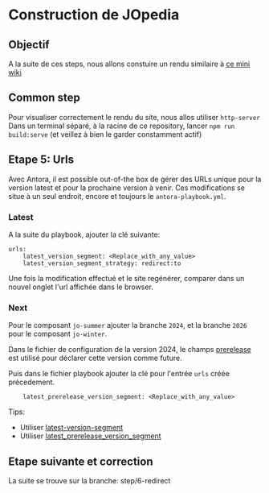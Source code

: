 # Construction de JOpedia

## Objectif

A la suite de ces steps, nous allons constuire un rendu similaire à [ce mini wiki](https://benjaminparisel.github.io/jopedia/)

## Common step

Pour visualiser correctement le rendu du site, nous allos utiliser `http-server`
Dans un terminal séparé, à la racine de ce repository, lancer `npm run build:serve` (et veillez à bien le garder constamment actif)

## Etape 5: Urls

Avec Antora, il est possible out-of-the box de gérer des URLs unique pour la version latest et pour la prochaine version à venir.
Ces modifications se situe à un seul endroit, encore et toujours le `antora-playbook.yml`.

### Latest

A la suite du playbook, ajouter la clé suivante:

```
urls:
    latest_version_segment: <Replace_with_any_value>
    latest_version_segment_strategy: redirect:to
```

Une fois la modification effectué et le site regénérer, comparer dans un nouvel onglet l'url affichée dans le browser.

### Next

Pour le composant `jo-summer` ajouter la branche `2024`, et la branche `2026` pour le composant `jo-winter`.

Dans le fichier de configuration de la version 2024, le champs [prerelease](https://github.com/benjaminParisel/jo-summer/blob/2024/docs/antora.yml#L4) est utilisé pour déclarer cette version comme future.

Puis dans le fichier playbook ajouter la clé pour l'entrée `urls` créée précedement.

```
    latest_prerelease_version_segment: <Replace_with_any_value>
```

Tips:

- Utiliser [latest-version-segment](https://docs.antora.org/antora/latest/playbook/urls-latest-version-segment/)
- Utiliser [latest_prerelease_version_segment](https://docs.antora.org/antora/latest/playbook/urls-latest-prerelease-version-segment/)

## Etape suivante et correction

La suite se trouve sur la branche: step/6-redirect
